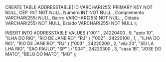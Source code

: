 CREATE TABLE ADDRESSTABLE(
ID  VARCHAR(255) PRIMARY KEY NOT NULL,
CEP  INT NOT NULL,
Numero INT NOT NULL ,
Complemento  VARCHAR(255) NULL,
Bairro VARCHAR(255) NOT NULL ,
Cidade VARCHAR(255) NOT NULL, 
Estado VARCHAR(255) NOT NULL
);

INSERT INTO ADDRESSTABLE VALUES
("001" , 24220400 ,  9, "apto 10", "ILHA DO RIO", "RIO DE JANEIRO", "RJ" )
("002" , 24220100 ,  1,  , "ILHA DO RIO", "RIO DE JANEIRO", "RJ" )
("003" , 24220200 ,  2, "vila 23", "SEI LA LHA  RIO", "SAO PAULO", "SP" )
("004" , 24220300 ,  3, "casa 1B", "JOSE DO MATO", "BELO DO MATO", "MG" );

